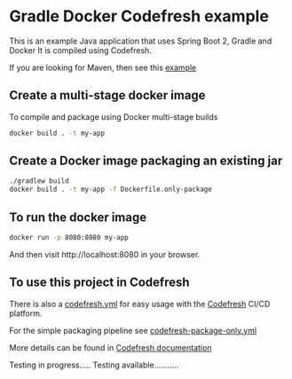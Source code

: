 # Gradle Docker Codefresh example

This is an example Java application that uses Spring Boot 2, Gradle and Docker
It is compiled using Codefresh.

If you are looking for Maven, then see this [example](https://github.com/codefresh-contrib/spring-boot-2-sample-app)

## Create a multi-stage docker image

To compile and package using Docker multi-stage builds

```bash
docker build . -t my-app
```

## Create a Docker image packaging an existing jar

```bash
./gradlew build
docker build . -t my-app -f Dockerfile.only-package
```

## To run the docker image

```bash
docker run -p 8080:8080 my-app
```

And then visit http://localhost:8080 in your browser.

## To use this project in Codefresh

There is also a [codefresh.yml](codefresh.yml) for easy usage with the [Codefresh](codefresh.io) CI/CD platform.

For the simple packaging pipeline see [codefresh-package-only.yml](codefresh-package-only.yml)

More details can be found in [Codefresh documentation](https://codefresh.io/docs/docs/learn-by-example/java/gradle/)

Testing in progress.....
Testing available...........
